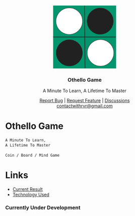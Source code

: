 <p align="center">
  <a href="https://othello-game-withrvr.vercel.app/" target="_blank">
    <img src="./public/favicon.png" alt="logo" width="200">
  </a>
</p>

<h3 align="center">Othello Game</h3>

<div align="center">
  <p> A Minute To Learn,
A Lifetime To Master </p>

<a href="https://github.com/withrvr/othello-game/issues/new?template=bug_report.md" target="_blank">Report Bug</a>
|
<a href="https://github.com/withrvr/othello-game/issues/new?template=feature_request.md" target="_blank">Request Feature</a>
|
<a href="https://github.com/withrvr/othello-game/discussions" target="_blank">Discussions</a>
<br>
<a href="mailto:contactwithrvr@gmail.com" target="_blank">contactwithrvr@gmail.com</a>

</div>

# Othello Game

```
A Minute To Learn,
A Lifetime To Master

Coin / Board / Mind Game
```

# Links

-   [Current Result][final-result]
-   [Technology Used](./Developer_Guide.md#technology)

### Currently Under Development

<!--- ............ declaration of variables ............ -->

[final-result]: https://othello-game-withrvr.vercel.app/
